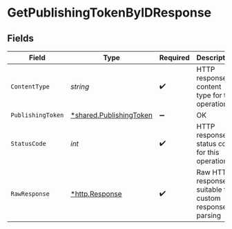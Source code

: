 # GetPublishingTokenByIDResponse


## Fields

| Field                                                                    | Type                                                                     | Required                                                                 | Description                                                              |
| ------------------------------------------------------------------------ | ------------------------------------------------------------------------ | ------------------------------------------------------------------------ | ------------------------------------------------------------------------ |
| `ContentType`                                                            | *string*                                                                 | :heavy_check_mark:                                                       | HTTP response content type for this operation                            |
| `PublishingToken`                                                        | [*shared.PublishingToken](../../../pkg/models/shared/publishingtoken.md) | :heavy_minus_sign:                                                       | OK                                                                       |
| `StatusCode`                                                             | *int*                                                                    | :heavy_check_mark:                                                       | HTTP response status code for this operation                             |
| `RawResponse`                                                            | [*http.Response](https://pkg.go.dev/net/http#Response)                   | :heavy_check_mark:                                                       | Raw HTTP response; suitable for custom response parsing                  |